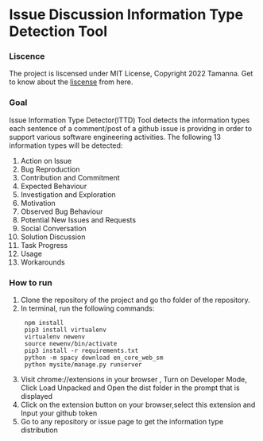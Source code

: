 # Issue Discussion Information Type Detection Tool

### Liscence
The project is liscensed under MIT License, Copyright 2022 Tamanna. Get to know about the [liscense](https://github.com/tamanna037/InformationTypesDetectionNLP/blob/main/LICENSE) from here.

### Goal
Issue Information Type Detector(ITTD) Tool detects the information types each sentence of a comment/post of a github issue is providng in order to support various software engineering activities.  The following 13 information types will be detected: 
1. Action on Issue
2. Bug Reproduction
3. Contribution and Commitment 
4. Expected Behaviour
5. Investigation and Exploration
6. Motivation 
7. Observed Bug Behaviour
8. Potential New Issues and Requests
9. Social Conversation 
10. Solution Discussion
11. Task Progress
14. Usage 
15. Workarounds


### How to run 
1. Clone the repository of the project and go tho folder of the repository.
2. In terminal, run the following commands:
   ```
    npm install
    pip3 install virtualenv
    virtualenv newenv
    source newenv/bin/activate
    pip3 install -r requirements.txt
    python -m spacy download en_core_web_sm
    python mysite/manage.py runserver
   ``` 
 3. Visit chrome://extensions in your browser , Turn on Developer Mode,  Click Load Unpacked and Open the dist folder in the prompt that is displayed
 4. Click on the extension button on your browser,select this extension and Input your github token
 5. Go to any repository or issue page to get the information type distribution
